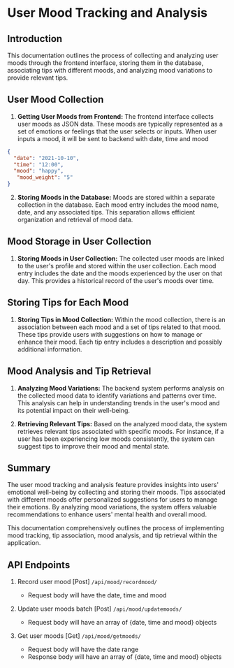 # User Mood Tracking and Analysis

## Introduction

This documentation outlines the process of collecting and analyzing user moods through the frontend interface, storing
them in the database, associating tips with different moods, and analyzing mood variations to provide relevant tips.

## User Mood Collection

1. **Getting User Moods from Frontend:**
   The frontend interface collects user moods as JSON data. These moods are typically represented as a set of emotions
   or feelings that the user selects or inputs. When user inputs a mood, it will be sent to backend with date, time and
   mood

```json
{
  "date": "2021-10-10",
  "time": "12:00",
  "mood": "happy",
   "mood_weight": "5"
}
```

2. **Storing Moods in the Database:**
   Moods are stored within a separate collection in the database. Each mood entry includes the mood name, date, and any
   associated tips. This separation allows efficient organization and retrieval of mood data.

## Mood Storage in User Collection

1. **Storing Moods in User Collection:**
   The collected user moods are linked to the user's profile and stored within the user collection. Each mood entry
   includes the date and the moods experienced by the user on that day. This provides a historical record of the user's
   moods over time.

## Storing Tips for Each Mood

1. **Storing Tips in Mood Collection:**
   Within the mood collection, there is an association between each mood and a set of tips related to that mood. These
   tips provide users with suggestions on how to manage or enhance their mood. Each tip entry includes a description and
   possibly additional information.

## Mood Analysis and Tip Retrieval

1. **Analyzing Mood Variations:**
   The backend system performs analysis on the collected mood data to identify variations and patterns over time. This
   analysis can help in understanding trends in the user's mood and its potential impact on their well-being.

2. **Retrieving Relevant Tips:**
   Based on the analyzed mood data, the system retrieves relevant tips associated with specific moods. For instance, if
   a user has been experiencing low moods consistently, the system can suggest tips to improve their mood and mental
   state.

## Summary

The user mood tracking and analysis feature provides insights into users' emotional well-being by collecting and storing
their moods. Tips associated with different moods offer personalized suggestions for users to manage their emotions. By
analyzing mood variations, the system offers valuable recommendations to enhance users' mental health and overall mood.

This documentation comprehensively outlines the process of implementing mood tracking, tip association, mood analysis,
and tip retrieval within the application.

## API Endpoints

1. Record user mood [Post] `/api/mood/recordmood/`
    * Request body will have the date, time and mood

2. Update user moods batch [Post] `/api/mood/updatemoods/`
    * Request body will have an array of {date, time and mood} objects

3. Get user moods [Get] `/api/mood/getmoods/`
    * Request body will have the date range
    * Response body will have an array of {date, time and mood} objects